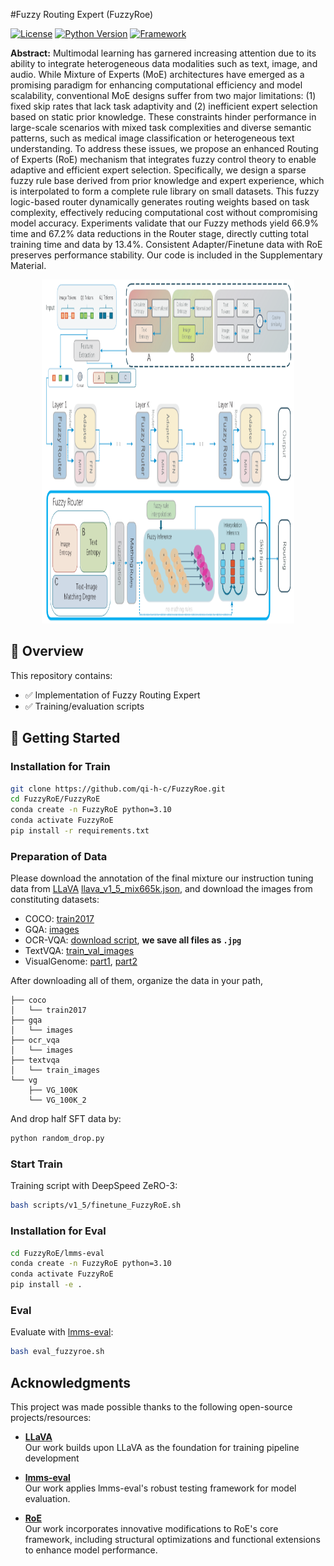 #Fuzzy Routing Expert (FuzzyRoe)

[![License](https://img.shields.io/badge/License-Apache%202.0-blue.svg)](LICENSE)
[![Python Version](https://img.shields.io/badge/python-3.8%2B-blue)]()
[![Framework](https://img.shields.io/badge/framework-PyTorch-red)]()


**Abstract:** Multimodal learning has garnered increasing attention due to its ability to integrate heterogeneous data modalities such as text, image, and audio. While Mixture of Experts (MoE) architectures have emerged as a promising paradigm for enhancing computational efficiency and model scalability, conventional MoE designs suffer from two major limitations: (1) fixed skip rates that lack task adaptivity and (2) inefficient expert selection based on static prior knowledge. These constraints hinder performance in large-scale scenarios with mixed task complexities and diverse semantic patterns, such as medical image classification or heterogeneous text understanding.
To address these issues, we propose an enhanced Routing of Experts (RoE) mechanism that integrates fuzzy control theory to enable adaptive and efficient expert selection. Specifically, we design a sparse fuzzy rule base derived from prior knowledge and expert experience, which is interpolated to form a complete rule library on small datasets. This fuzzy logic-based router dynamically generates routing weights based on task complexity, effectively reducing computational cost without compromising model accuracy. Experiments validate that our Fuzzy methods yield 66.9% time and 67.2% data reductions in the Router stage, directly cutting total training time and data by 13.4%. Consistent Adapter/Finetune data with RoE preserves performance stability. Our code is included in the Supplementary Material.

<div  align="center">    
<img src="img/framework.png" width="80%" height="550px">
</div>

## 📌 Overview
This repository contains:
- ✅ Implementation of Fuzzy Routing Expert
- ✅ Training/evaluation scripts

## 🚀 Getting Started

### Installation for Train
```bash
git clone https://github.com/qi-h-c/FuzzyRoe.git
cd FuzzyRoE/FuzzyRoE
conda create -n FuzzyRoE python=3.10
conda activate FuzzyRoE
pip install -r requirements.txt
```
### Preparation of Data

Please download the annotation of the final mixture our instruction tuning data from [LLaVA](https://github.com/haotian-liu/LLaVA) [llava_v1_5_mix665k.json](https://huggingface.co/datasets/liuhaotian/LLaVA-Instruct-150K/blob/main/llava_v1_5_mix665k.json), and download the images from constituting datasets:

- COCO: [train2017](http://images.cocodataset.org/zips/train2017.zip)
- GQA: [images](https://downloads.cs.stanford.edu/nlp/data/gqa/images.zip)
- OCR-VQA: [download script](https://drive.google.com/drive/folders/1_GYPY5UkUy7HIcR0zq3ZCFgeZN7BAfm_?usp=sharing), **we save all files as `.jpg`**
- TextVQA: [train_val_images](https://dl.fbaipublicfiles.com/textvqa/images/train_val_images.zip)
- VisualGenome: [part1](https://cs.stanford.edu/people/rak248/VG_100K_2/images.zip), [part2](https://cs.stanford.edu/people/rak248/VG_100K_2/images2.zip)

After downloading all of them, organize the data in your path,

```
├── coco
│   └── train2017
├── gqa
│   └── images
├── ocr_vqa
│   └── images
├── textvqa
│   └── train_images
└── vg
    ├── VG_100K
    └── VG_100K_2
```

And drop half SFT data by:

```bash
python random_drop.py
```

### Start Train

Training script with DeepSpeed ZeRO-3: 

```bash
bash scripts/v1_5/finetune_FuzzyRoE.sh
```

### Installation for Eval
```bash
cd FuzzyRoE/lmms-eval
conda create -n FuzzyRoE python=3.10
conda activate FuzzyRoE
pip install -e .
```

### Eval

Evaluate with [lmms-eval](https://github.com/EvolvingLMMs-Lab/lmms-eval):

```bash
bash eval_fuzzyroe.sh
```

## Acknowledgments

This project was made possible thanks to the following open-source projects/resources:

- **[LLaVA](https://github.com/haotian-liu/LLaVA)**  
  Our work builds upon LLaVA as the foundation for training pipeline development

- **[lmms-eval](https://github.com/EvolvingLMMs-Lab/lmms-eval)**  
  Our work applies lmms-eval's robust testing framework for model evaluation.

- **[RoE](https://github.com/DoubtedSteam/RoE.git)**  
  Our work incorporates innovative modifications to RoE's core framework, including structural optimizations and functional extensions to enhance model performance.


